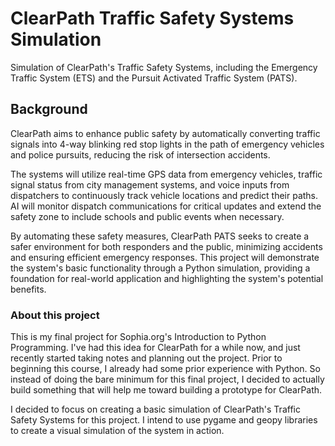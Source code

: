 # ClearPath Traffic Safety Systems Simulation

Simulation of ClearPath's Traffic Safety Systems, including the Emergency Traffic System (ETS) and the Pursuit 
Activated Traffic System (PATS).

## Background

ClearPath aims to enhance public safety by automatically converting traffic signals into 4-way blinking red stop lights in the path of emergency vehicles and police pursuits, reducing the risk of intersection accidents. 

The systems will utilize real-time GPS data from emergency vehicles, traffic signal status from city management systems, and voice inputs from dispatchers to continuously track vehicle locations and predict their paths. AI will monitor dispatch communications for critical updates and extend the safety zone to include schools and public events when necessary. 

By automating these safety measures, ClearPath PATS seeks to create a safer environment for both responders and the public, minimizing accidents and ensuring efficient emergency responses. This project will demonstrate the system's basic functionality through a Python simulation, providing a foundation for real-world application and highlighting the system's potential benefits.


### About this project

This is my final project for Sophia.org's Introduction to Python Programming. I've had this idea for ClearPath for a while now, 
and just recently started taking notes and planning out the project. Prior to beginning this course, I already had some prior 
experience with Python. So instead of doing the bare minimum for this final project, I decided to actually build something that
will help me toward building a prototype for ClearPath. 

I decided to focus on creating a basic simulation of ClearPath's Traffic Safety Systems for this project. I intend to use pygame and geopy libraries to create a visual simulation of the system in action.